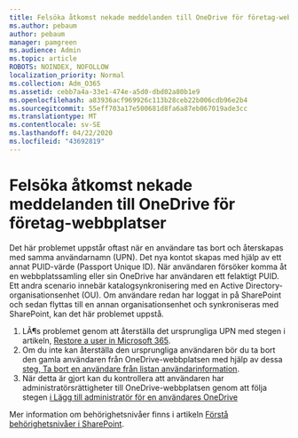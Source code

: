 ```yaml
---
title: Felsöka åtkomst nekade meddelanden till OneDrive för företag-webbplatser
ms.author: pebaum
author: pebaum
manager: pamgreen
ms.audience: Admin
ms.topic: article
ROBOTS: NOINDEX, NOFOLLOW
localization_priority: Normal
ms.collection: Adm_O365
ms.assetid: cebb7a4a-33e1-474e-a5d0-dbd02a80b1e9
ms.openlocfilehash: a83936acf969926c113b28ceb22b006cdb96e2b4
ms.sourcegitcommit: 55eff703a17e500681d8fa6a87eb067019ade3cc
ms.translationtype: MT
ms.contentlocale: sv-SE
ms.lasthandoff: 04/22/2020
ms.locfileid: "43692819"
---
```

# <a name="troubleshooting-access-denied-messages-to-onedrive-for-business-sites"></a>Felsöka åtkomst nekade meddelanden till OneDrive för företag-webbplatser

Det här problemet uppstår oftast när en användare tas bort och återskapas med samma användarnamn (UPN). Det nya kontot skapas med hjälp av ett annat PUID-värde (Passport Unique ID). När användaren försöker komma åt en webbplatssamling eller sin OneDrive har användaren ett felaktigt PUID. Ett andra scenario innebär katalogsynkronisering med en Active Directory-organisationsenhet (OU). Om användare redan har loggat in på SharePoint och sedan flyttas till en annan organisationsenhet och synkroniseras med SharePoint, kan det här problemet uppstå.

1. LÃ¶s problemet genom att återställa det ursprungliga UPN med stegen i artikeln, [Restore a user in Microsoft 365](https://docs.microsoft.com/office365/admin/add-users/restore-user?view=o365-worldwide).
2. Om du inte kan återställa den ursprungliga användaren bör du ta bort den gamla användaren från OneDrive-webbplatsen med hjälp av dessa [steg, Ta bort en användare från listan användarinformation](). 
3. När detta är gjort kan du kontrollera att användaren har administratörsrättigheter till OneDrive-webbplatsen genom att följa stegen [i Lägg till administratör för en användares OneDrive](https://docs.microsoft.com/sharepoint/manage-user-profiles)

Mer information om behörighetsnivåer finns i artikeln [Förstå behörighetsnivåer i SharePoint](https://docs.microsoft.com/sharepoint/understanding-permission-levels).
